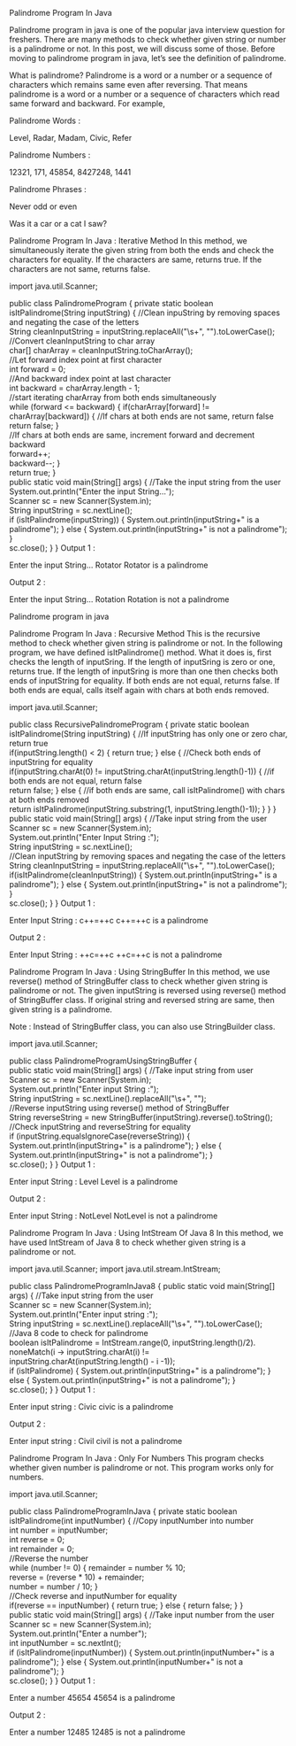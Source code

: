 Palindrome Program In Java

Palindrome program in java is one of the popular java interview question for freshers. There are many methods to check whether given string or number is a palindrome or not. In this post, we will discuss some of those. Before moving to palindrome program in java, let’s see the definition of palindrome.

What is palindrome?
Palindrome is a word or a number or a sequence of characters which remains same even after reversing. That means palindrome is a word or a number or a sequence of characters which read same forward and backward. For example,

Palindrome Words :

Level, Radar, Madam, Civic, Refer

Palindrome Numbers :


12321, 171, 45854, 8427248, 1441

Palindrome Phrases :

Never odd or even

Was it a car or a cat I saw?

Palindrome Program In Java : Iterative Method
In this method, we simultaneously iterate the given string from both the ends and check the characters for equality. If the characters are same, returns true. If the characters are not same, returns false.

import java.util.Scanner;
 
public class PalindromeProgram
{
    private static boolean isItPalindrome(String inputString)
    {
        //Clean inpuString by removing spaces and negating the case of the letters         
        String cleanInputString = inputString.replaceAll("\\s+", "").toLowerCase();         
        //Convert cleanInputString to char array         
        char[] charArray = cleanInputString.toCharArray();         
        //Let forward index point at first character         
        int forward = 0;         
        //And backward index point at last character         
        int backward = charArray.length - 1;         
        //start iterating charArray from both ends simultaneously         
        while (forward <= backward)
        {
            if(charArray[forward] != charArray[backward])
            {
                //If chars at both ends are not same, return false                 
                return false;
            }             
            //If chars at both ends are same, increment forward and decrement backward             
            forward++;             
            backward--;
        }         
        return true;
    }     
    public static void main(String[] args)
    {
        //Take the input string from the user         
        System.out.println("Enter the input String...");         
        Scanner sc = new Scanner(System.in);         
        String inputString = sc.nextLine();         
        if (isItPalindrome(inputString)) 
        {
            System.out.println(inputString+" is a palindrome");
        }
        else
        {
            System.out.println(inputString+" is not a palindrome");
        }         
        sc.close();
    }
}
Output 1 :

Enter the input String…
Rotator
Rotator is a palindrome

Output 2 :

Enter the input String…
Rotation
Rotation is not a palindrome

Palindrome program in java


Palindrome Program In Java : Recursive Method
This is the recursive method to check whether given string is palindrome or not. In the following program, we have defined isItPalindrome() method. What it does is, first checks the length of inputSring. If the length of inputSring is zero or one, returns true. If the length of inputSring is more than one then checks both ends of inputString for equality. If both ends are not equal, returns false. If both ends are equal, calls itself again with chars at both ends removed.

import java.util.Scanner;
 
public class RecursivePalindromeProgram 
{
    private static boolean isItPalindrome(String inputString)
    {
        //If inputString has only one or zero char, return true         
        if(inputString.length() < 2)
        {
            return true;
        }
        else
        {
            //Check both ends of inputString for equality             
            if(inputString.charAt(0) != inputString.charAt(inputString.length()-1))
            {
                //if both ends are not equal, return false                 
                return false;
            }
            else
            {
                //if both ends are same, call isItPalindrome() with chars at both ends removed                 
                return isItPalindrome(inputString.substring(1, inputString.length()-1));
            }
        }
    }     
    public static void main(String[] args) 
    {
        //Take input string from the user         
        Scanner sc = new Scanner(System.in);         
        System.out.println("Enter Input String :");         
        String inputString = sc.nextLine();         
        //Clean inputString by removing spaces and negating the case of the letters         
        String cleanInputString = inputString.replaceAll("\\s+", "").toLowerCase();         
        if(isItPalindrome(cleanInputString))
        {
            System.out.println(inputString+" is a palindrome");
        }
        else
        {
            System.out.println(inputString+" is not a palindrome");
        }         
        sc.close();
    }
}
Output 1 :

Enter Input String :
c++=++c
c++=++c is a palindrome

Output 2 :

Enter Input String :
++c=++c
++c=++c is not a palindrome

Palindrome Program In Java : Using StringBuffer
In this method, we use reverse() method of StringBuffer class to check whether given string is palindrome or not. The given inputString is reversed using reverse() method of StringBuffer class. If original string and reversed string are same, then given string is a palindrome.

Note : Instead of StringBuffer class, you can also use StringBuilder class.

import java.util.Scanner;
 
public class PalindromeProgramUsingStringBuffer
{   
    public static void main(String[] args) 
    {
        //Take input string from user         
        Scanner sc = new Scanner(System.in);         
        System.out.println("Enter input String :");         
        String inputString = sc.nextLine().replaceAll("\\s+", "");         
        //Reverse inputString using reverse() method of StringBuffer         
        String reverseString = new StringBuffer(inputString).reverse().toString();         
        //Check inputString and reverseString for equality         
        if (inputString.equalsIgnoreCase(reverseString))
        {
            System.out.println(inputString+" is a palindrome");
        }
        else
        {
            System.out.println(inputString+" is not a palindrome");
        }         
        sc.close();
    }
}
Output 1 :

Enter input String :
Level
Level is a palindrome

Output 2 :

Enter input String :
NotLevel
NotLevel is not a palindrome

Palindrome Program In Java : Using IntStream Of Java 8
In this method, we have used IntStream of Java 8 to check whether given string is a palindrome or not.

import java.util.Scanner;
import java.util.stream.IntStream;
 
public class PalindromeProgramInJava8 
{
    public static void main(String[] args) 
    {
        //Take input string from the user         
        Scanner sc = new Scanner(System.in);         
        System.out.println("Enter input string :");         
        String inputString = sc.nextLine().replaceAll("\\s+", "").toLowerCase();         
        //Java 8 code to check for palindrome         
        boolean isItPalindrome = IntStream.range(0, inputString.length()/2).
                noneMatch(i -> inputString.charAt(i) != inputString.charAt(inputString.length() - i -1));         
        if (isItPalindrome)
        {
            System.out.println(inputString+" is a palindrome");
        }
        else
        {
            System.out.println(inputString+" is not a palindrome");
        }         
        sc.close();
    }
}
Output 1 :

Enter input string :
Civic
civic is a palindrome

Output 2 :

Enter input string :
Civil
civil is not a palindrome

Palindrome Program In Java : Only For Numbers
This program checks whether given number is palindrome or not. This program works only for numbers.

import java.util.Scanner;
 
public class PalindromeProgramInJava 
{
    private static boolean isItPalindrome(int inputNumber) 
    {
        //Copy inputNumber into number         
        int number = inputNumber;         
        int reverse = 0;         
        int remainder = 0;         
        //Reverse the number         
        while (number != 0)
        {
            remainder = number % 10;             
            reverse = (reverse * 10) + remainder;             
            number = number / 10;
        }         
        //Check reverse and inputNumber for equality         
        if(reverse == inputNumber)
        {
            return true;
        }
        else
        {
            return false;
        }
    }     
    public static void main(String[] args) 
    {
        //Take input number from the user         
        Scanner sc = new Scanner(System.in);         
        System.out.println("Enter a number");         
        int inputNumber = sc.nextInt();         
        if (isItPalindrome(inputNumber)) 
        {
            System.out.println(inputNumber+" is a palindrome");
        }
        else
        {
            System.out.println(inputNumber+" is not a palindrome");
        }         
        sc.close();
    }
}
Output 1 :

Enter a number
45654
45654 is a palindrome

Output 2 :

Enter a number
12485
12485 is not a palindrome
